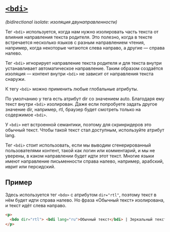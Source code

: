 # [`<bdi>`](../index.md)

_(bidirectional isolate: изоляция двунаправленности)_

Тег `<bdi>` используется, когда нам нужно изолировать часть текста от влияния направления текста родителя. Это полезно, когда в тексте встречается несколько языков с разным направлением чтения, например, когда некоторые читаются слева направо, а другие — справа налево.

Тег `<bdi>` игнорирует направление текста родителя и для текста внутри устанавливает автоматическое направление. Таким образом создаётся изоляция — контент внутри `<bdi>` не зависит от направления текста снаружи.

К тегу `<bdi>` можно применить любые глобальные атрибуты.

По умолчанию у тега есть атрибут dir со значением auto. Благодаря ему текст внутри `<bdi>` изолирован. Даже если попробуете задать другое значение dir, например, rtl, браузер будет смотреть только на содержимое `<bdi>`.

У `<bdi>` нет встроенной семантики, поэтому для скринридеров это обычный текст. Чтобы такой текст стал доступным, используйте атрибут lang.

Тег `<bdi>` стоит использовать, если мы выводим сгенерированный пользователями контент, такой как логин или комментарий, и мы не уверены, в каком направлении будет идти этот текст. Многие языки имеют направление письменности справа налево, например, арабский, иврит или персидский.

## Пример

Здесь используется тег `<bdo>` с атрибутом `dir="rtl"`, поэтому текст в нём будет идти справа налево. Но фраза «Обычный текст» изолирована, и текст идёт слева направо.

```html
<p>
  <bdo dir="rtl"> <bdi lang="ru">Обычный текст</bdi> | Зеркальный текст </bdo>
</p>
```
